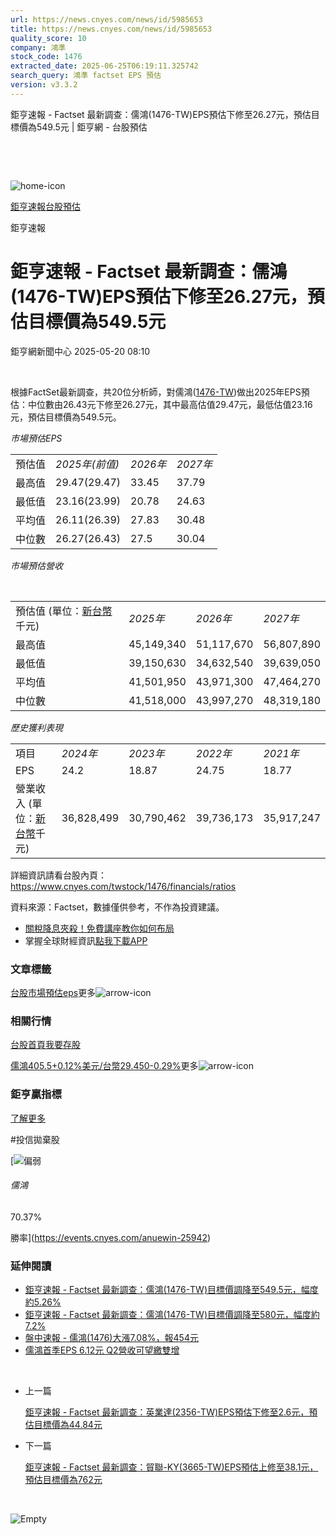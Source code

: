 ```yaml
---
url: https://news.cnyes.com/news/id/5985653
title: https://news.cnyes.com/news/id/5985653
quality_score: 10
company: 鴻準
stock_code: 1476
extracted_date: 2025-06-25T06:19:11.325742
search_query: 鴻準 factset EPS 預估
version: v3.3.2
---
```


鉅亨速報 - Factset 最新調查：儒鴻(1476-TW)EPS預估下修至26.27元，預估目標價為549.5元 | 鉅亨網 - 台股預估

‌

‌

![home-icon](/assets/icons/breadCrumb/symbol-icon-home.svg)

[鉅亨速報](/news/cat/anue_live)[台股預估](/news/cat/tw_forecast)

鉅亨速報

# 鉅亨速報 - Factset 最新調查：儒鴻(1476-TW)EPS預估下修至26.27元，預估目標價為549.5元

鉅亨網新聞中心 2025-05-20 08:10

‌

根據FactSet最新調查，共20位分析師，對儒鴻([1476-TW](https://www.cnyes.com/twstock/1476))做出2025年EPS預估：中位數由26.43元下修至26.27元，其中最高估值29.47元，最低估值23.16元，預估目標價為549.5元。

*市場預估EPS*

|  |  |  |  |
| --- | --- | --- | --- |
| 預估值 | *2025年(前值)* | *2026年* | *2027年* |
| 最高值 | 29.47(29.47) | 33.45 | 37.79 |
| 最低值 | 23.16(23.99) | 20.78 | 24.63 |
| 平均值 | 26.11(26.39) | 27.83 | 30.48 |
| 中位數 | 26.27(26.43) | 27.5 | 30.04 |

*市場預估營收*

‌

|  |  |  |  |
| --- | --- | --- | --- |
| 預估值 (單位：[新台幣](https://invest.cnyes.com/forex/detail/usdtwd)千元) | *2025年* | *2026年* | *2027年* |
| 最高值 | 45,149,340 | 51,117,670 | 56,807,890 |
| 最低值 | 39,150,630 | 34,632,540 | 39,639,050 |
| 平均值 | 41,501,950 | 43,971,300 | 47,464,270 |
| 中位數 | 41,518,000 | 43,997,270 | 48,319,180 |

*歷史獲利表現*

|  |  |  |  |  |
| --- | --- | --- | --- | --- |
| 項目 | *2024年* | *2023年* | *2022年* | *2021年* |
| EPS | 24.2 | 18.87 | 24.75 | 18.77 |
| 營業收入 (單位：[新台幣](https://invest.cnyes.com/forex/detail/usdtwd)千元) | 36,828,499 | 30,790,462 | 39,736,173 | 35,917,247 |

詳細資訊請看台股內頁：  
<https://www.cnyes.com/twstock/1476/financials/ratios>

資料來源：Factset，數據僅供參考，不作為投資建議。

* [關稅降息夾殺！免費講座教你如何布局](https://www.rsc.com.tw/Cnyes_RSC/SeminarBooking2025InvestmentOutlook.aspx?utm_source=anue&utm_medium=usstocks_end)
* 掌握全球財經資訊[點我下載APP](http://www.cnyes.com/app/?utm_source=mweb&utm_medium=HamMenuBanner&utm_campaign=fixed&utm_content=entr)

### 文章標籤

[台股](https://news.cnyes.com/tag/台股 "台股")[市場預估](https://news.cnyes.com/tag/市場預估 "市場預估")[eps](https://news.cnyes.com/tag/eps "eps")更多![arrow-icon](/assets/icons/arrows/arrow-down.svg)

### 相關行情

[台股首頁](https://www.cnyes.com/twstock)[我要存股](https://supr.link/8OHaU)

[儒鴻405.5+0.12%](https://www.cnyes.com/twstock/1476)[美元/台幣29.450-0.29%](https://invest.cnyes.com/forex/detail/USDTWD)更多![arrow-icon](/assets/icons/arrows/arrow-down.svg)

### 鉅亨贏指標

[了解更多](https://events.cnyes.com/anuewin-25942)

#投信拋棄股

[![偏弱](/assets/icons/win-indicator/short.svg)

###### 儒鴻

70.37%

勝率](https://events.cnyes.com/anuewin-25942)

### 延伸閱讀

* [鉅亨速報 - Factset 最新調查：儒鴻(1476-TW)目標價調降至549.5元，幅度約5.26%](/news/id/5985650)
* [鉅亨速報 - Factset 最新調查：儒鴻(1476-TW)目標價調降至580元，幅度約7.2%](/news/id/5975914)
* [盤中速報 - 儒鴻(1476)大漲7.08%，報454元](/news/id/5974163)
* [儒鴻首季EPS 6.12元 Q2營收可望繳雙增](/news/id/5969934)

‌

* 上一篇

  [鉅亨速報 - Factset 最新調查：英業達(2356-TW)EPS預估下修至2.6元，預估目標價為44.84元](/news/id/5986145)
* 下一篇

  [鉅亨速報 - Factset 最新調查：貿聯-KY(3665-TW)EPS預估上修至38.1元，預估目標價為762元](/news/id/5985436)

‌

![Empty](/assets/icons/skeleton/empty-image.svg)

‌